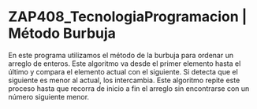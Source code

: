 # ZAP408_TecnologiaProgramacion | Método Burbuja

En este programa utilizamos el método de la burbuja para ordenar un arreglo de enteros. Este algoritmo va desde el primer elemento hasta el último y compara el elemento actual con el siguiente. Si detecta que el siguiente es menor al actual, los intercambia. Este algoritmo repite este proceso hasta que recorra de inicio a fin el arreglo sin encontrarse con un número siguiente menor.
